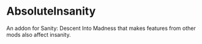 # AbsoluteInsanity
An addon for Sanity: Descent Into Madness that makes features from other mods also affect insanity.
